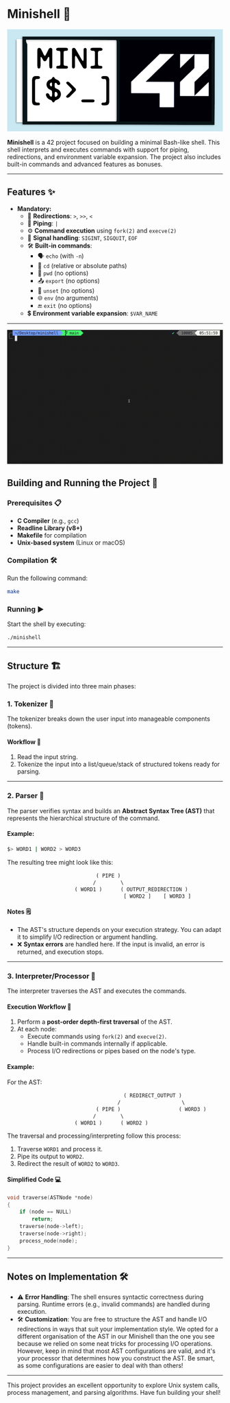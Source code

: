 # Minishell 🚀

![Banner](assets/logo.png)

**Minishell** is a 42 project focused on building a minimal Bash-like shell. This shell interprets and executes commands with support for piping, redirections, and environment variable expansion. The project also includes built-in commands and advanced features as bonuses.

---

## Features ✨

- **Mandatory:**
  - 🔄 **Redirections**: `>`, `>>`, `<`
  - 🔗 **Piping**: `|`
  - ⚙️ **Command execution** using `fork(2)` and `execve(2)`
  - 🚦 **Signal handling**: `SIGINT`, `SIGQUIT`, `EOF`
  - 🛠️ **Built-in commands**:
    - 🗣️ `echo` (with `-n`)
    - 📂 `cd` (relative or absolute paths)
    - 🧭 `pwd` (no options)
    - 📤 `export` (no options)
    - 🚫 `unset` (no options)
    - 🌐 `env` (no arguments)
    - 🔚 `exit` (no options)
  - 💲 **Environment variable expansion**: `$VAR_NAME`
  
---

![hello, world](assets/hello_world.gif)

## Building and Running the Project 🔧

### Prerequisites 📋

- **C Compiler** (e.g., `gcc`)
- **Readline Library (v8+)**
- **Makefile** for compilation
- **Unix-based system** (Linux or macOS)

### Compilation 🛠️

Run the following command:
```sh
make
```

### Running ▶️

Start the shell by executing:
```sh
./minishell
```

---

## Structure 🏗️

The project is divided into three main phases:

### 1. **Tokenizer** 🧩
The tokenizer breaks down the user input into manageable components (tokens).

#### Workflow 📝
1. Read the input string.
2. Tokenize the input into a list/queue/stack of structured tokens ready for parsing.

---

### 2. **Parser** 🌲
The parser verifies syntax and builds an **Abstract Syntax Tree (AST)** that represents the hierarchical structure of the command.

#### Example:
```sh
$> WORD1 | WORD2 > WORD3
```

The resulting tree might look like this:
```
                             ( PIPE )
                            /        \
                      ( WORD1 )      ( OUTPUT_REDIRECTION )
                                      [ WORD2 ]    [ WORD3 ]
```

#### Notes 🗒️
- The AST's structure depends on your execution strategy. You can adapt it to simplify I/O redirection or argument handling.
- ❌ **Syntax errors** are handled here. If the input is invalid, an error is returned, and execution stops.

---

### 3. **Interpreter/Processor** 🤖
The interpreter traverses the AST and executes the commands.

#### Execution Workflow 🔄
1. Perform a **post-order depth-first traversal** of the AST.
2. At each node:
   - Execute commands using `fork(2)` and `execve(2)`.
   - Handle built-in commands internally if applicable.
   - Process I/O redirections or pipes based on the node's type.

#### Example:
For the AST:
```
                                      ( REDIRECT_OUTPUT )
                                    /                    \
                             ( PIPE )                   ( WORD3 )
                            /        \
                      ( WORD1 )      ( WORD2 )
```

The traversal and processing/interpreting follow this process:
1. Traverse `WORD1` and process it.
2. Pipe its output to `WORD2`.
3. Redirect the result of `WORD2` to `WORD3`.

#### Simplified Code 💻
```c
void traverse(ASTNode *node)
{
    if (node == NULL)
        return;
    traverse(node->left);
    traverse(node->right);
    process_node(node);
}
```

---

## Notes on Implementation 🛠️

- ⚠️ **Error Handling**: The shell ensures syntactic correctness during parsing. Runtime errors (e.g., invalid commands) are handled during execution.
- 🛠️ **Customization**: You are free to structure the AST and handle I/O redirections in ways that suit your implementation style. We opted for a different organisation of the AST in our Minishell than the one you see because we relied on some neat tricks for processing I/O operations. However, keep in mind that most AST configurations are valid, and it's your processor that determines how you construct the AST. Be smart, as some configurations are easier to deal with than others!

---

This project provides an excellent opportunity to explore Unix system calls, process management, and parsing algorithms. Have fun building your shell!
